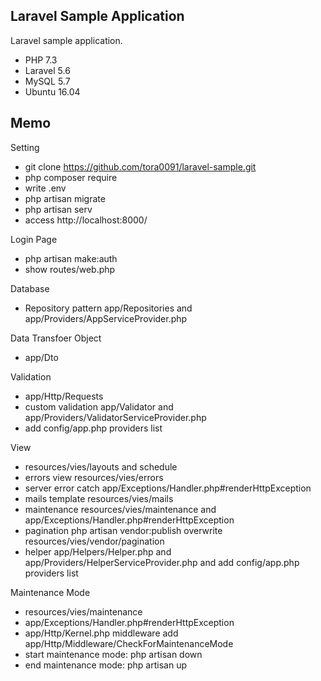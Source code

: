 ## Laravel Sample Application

Laravel sample application.

- PHP 7.3
- Laravel 5.6
- MySQL 5.7
- Ubuntu 16.04

## Memo

Setting

- git clone https://github.com/tora0091/laravel-sample.git
- php composer require
- write .env
- php artisan migrate
- php artisan serv
- access http://localhost:8000/

Login Page

- php artisan make:auth
- show routes/web.php

Database

- Repository pattern app/Repositories and app/Providers/AppServiceProvider.php

Data Transfoer Object

- app/Dto

Validation

- app/Http/Requests
- custom validation app/Validator and app/Providers/ValidatorServiceProvider.php
- add config/app.php providers list

View

- resources/vies/layouts and schedule
- errors view resources/vies/errors
- server error catch app/Exceptions/Handler.php#renderHttpException
- mails template resources/vies/mails
- maintenance resources/vies/maintenance and app/Exceptions/Handler.php#renderHttpException
- pagination php artisan vendor:publish overwrite resources/vies/vendor/pagination
- helper app/Helpers/Helper.php and app/Providers/HelperServiceProvider.php and add config/app.php providers list

Maintenance Mode

- resources/vies/maintenance
- app/Exceptions/Handler.php#renderHttpException
- app/Http/Kernel.php middleware add app/Http/Middleware/CheckForMaintenanceMode
- start maintenance mode: php artisan down
- end maintenance mode: php artisan up
